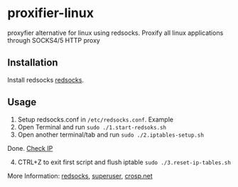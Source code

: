 # proxifier-linux
proxyfier alternative for linux using redsocks. Proxify all linux applications through SOCKS4/5 HTTP proxy

## Installation

Install redsocks  [redsocks](https://github.com/darkk/redsocks#packages).

## Usage

1. Setup redsocks.conf in `/etc/redsocks.conf`. Example
2. Open Terminal and run `sudo ./1.start-redsoks.sh`
3. Open another terminal/tab and run `sudo ./2.iptables-setup.sh`

Done. [Check IP](https://ifconfig.me/)

4. CTRL+Z to exit first script and flush iptable `sudo ./3.reset-ip-tables.sh`


More Information:  [redsocks](https://github.com/darkk/redsocks), [superuser](https://superuser.com/a/1402071), [crosp.net](https://crosp.net/blog/administration/install-configure-redsocks-proxy-centos-linux/)
